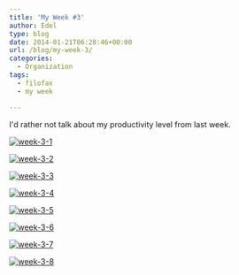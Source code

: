 ```yaml
---
title: 'My Week #3'
author: Edel
type: blog
date: 2014-01-21T06:28:46+00:00
url: /blog/my-week-3/
categories:
  - Organization
tags:
  - filofax
  - my week

---
```

I'd rather not talk about my productivity level from last week.

[<img src="http://erzadel.net/blog/wp-content/uploads/2014/01/week-3-1.png" alt="week-3-1" class="img-responsive" />][1]

[<img src="http://erzadel.net/blog/wp-content/uploads/2014/01/week-3-2.png" alt="week-3-2" class="img-responsive" />][2]

[<img src="http://erzadel.net/blog/wp-content/uploads/2014/01/week-3-3.png" alt="week-3-3" class="img-responsive" />][3]

[<img src="http://erzadel.net/blog/wp-content/uploads/2014/01/week-3-4.png" alt="week-3-4" class="img-responsive" />][4]

[<img src="http://erzadel.net/blog/wp-content/uploads/2014/01/week-3-5.png" alt="week-3-5" class="img-responsive" />][5]

[<img src="http://erzadel.net/blog/wp-content/uploads/2014/01/week-3-6.png" alt="week-3-6" class="img-responsive" />][6]

[<img src="http://erzadel.net/blog/wp-content/uploads/2014/01/week-3-7.png" alt="week-3-7" class="img-responsive" />][7]

[<img src="http://erzadel.net/blog/wp-content/uploads/2014/01/week-3-8.png" alt="week-3-8" class="img-responsive" />][8]




 [1]: http://erzadel.net/blog/wp-content/uploads/2014/01/week-3-1.png
 [2]: http://erzadel.net/blog/wp-content/uploads/2014/01/week-3-2.png
 [3]: http://erzadel.net/blog/wp-content/uploads/2014/01/week-3-3.png
 [4]: http://erzadel.net/blog/wp-content/uploads/2014/01/week-3-4.png
 [5]: http://erzadel.net/blog/wp-content/uploads/2014/01/week-3-5.png
 [6]: http://erzadel.net/blog/wp-content/uploads/2014/01/week-3-6.png
 [7]: http://erzadel.net/blog/wp-content/uploads/2014/01/week-3-7.png
 [8]: http://erzadel.net/blog/wp-content/uploads/2014/01/week-3-8.png